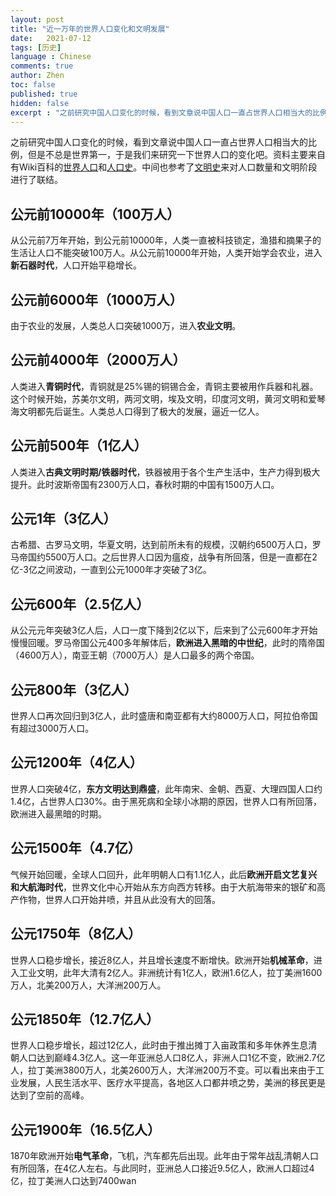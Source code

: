 ```yaml
---
layout: post
title: "近一万年的世界人口变化和文明发展"
date:   2021-07-12
tags: [历史]
language : Chinese
comments: true
author: Zhen
toc: false
published: true
hidden: false
excerpt : "之前研究中国人口变化的时候，看到文章说中国人口一直占世界人口相当大的比例，但是不总是世界第一，于是我们来研究一下世界人口的变化吧。"
---
```

之前研究中国人口变化的时候，看到文章说中国人口一直占世界人口相当大的比例，但是不总是世界第一，于是我们来研究一下世界人口的变化吧。资料主要来自有Wiki百科的[世界人口](https://zh.wikipedia.org/wiki/%E4%B8%96%E7%95%8C%E4%BA%BA%E5%8F%A3)和[人口史](https://zh.m.wikipedia.org/wiki/%E4%BA%BA%E5%8F%A3%E5%8F%B2)。中间也参考了[文明史](https://zh.wikipedia.org/wiki/%E6%96%87%E6%98%8E)来对人口数量和文明阶段进行了联结。

## 公元前10000年（100万人）
从公元前7万年开始，到公元前10000年，人类一直被科技锁定，渔猎和摘果子的生活让人口不能突破100万人。从公元前10000年开始，人类开始学会农业，进入**新石器时代**，人口开始平稳增长。

## 公元前6000年（1000万人）
由于农业的发展，人类总人口突破1000万，进入**农业文明**。

## 公元前4000年（2000万人）
人类进入**青铜时代**，青铜就是25%锡的铜锡合金，青铜主要被用作兵器和礼器。这个时候开始，苏美尔文明，两河文明，埃及文明，印度河文明，黄河文明和爱琴海文明都先后诞生。人类总人口得到了极大的发展，逼近一亿人。

## 公元前500年（1亿人）
人类进入**古典文明时期/铁器时代**，铁器被用于各个生产生活中，生产力得到极大提升。此时波斯帝国有2300万人口，春秋时期的中国有1500万人口。

## 公元1年（3亿人）
古希腊、古罗马文明，华夏文明，达到前所未有的规模，汉朝约6500万人口，罗马帝国约5500万人口。之后世界人口因为瘟疫，战争有所回落，但是一直都在2亿-3亿之间波动，一直到公元1000年才突破了3亿。

## 公元600年（2.5亿人）
从公元元年突破3亿人后，人口一度下降到2亿以下，后来到了公元600年才开始慢慢回暖。罗马帝国公元400多年解体后，**欧洲进入黑暗的中世纪**，此时的隋帝国（4600万人），南亚王朝（7000万人）是人口最多的两个帝国。

## 公元800年（3亿人）
世界人口再次回归到3亿人，此时盛唐和南亚都有大约8000万人口，阿拉伯帝国有超过3000万人口。

## 公元1200年（4亿人）
世界人口突破4亿，**东方文明达到鼎盛**，此年南宋、金朝、西夏、大理四国人口约1.4亿，占世界人口30%。由于黑死病和全球小冰期的原因，世界人口有所回落，欧洲进入最黑暗的时期。

## 公元1500年（4.7亿）
气候开始回暖，全球人口回升，此年明朝人口有1.1亿人，此后**欧洲开启文艺复兴和大航海时代**，世界文化中心开始从东方向西方转移。由于大航海带来的银矿和高产作物，世界人口开始井喷，并且从此没有大的回落。

## 公元1750年（8亿人）
世界人口稳步增长，接近8亿人，并且增长速度不断增快。欧洲开始**机械革命**，进入工业文明，此年大清有2亿人。非洲统计有1亿人，欧洲1.6亿人，拉丁美洲1600万人，北美200万人，大洋洲200万人。

## 公元1850年（12.7亿人）
世界人口稳步增长，超过12亿人，此时由于推出摊丁入亩政策和多年休养生息清朝人口达到巅峰4.3亿人。这一年亚洲总人口8亿人，非洲人口1亿不变，欧洲2.7亿人，拉丁美洲3800万人，北美2600万人，大洋洲200万不变。可以看出来由于工业发展，人民生活水平、医疗水平提高，各地区人口都井喷之势，美洲的移民更是达到了空前的高峰。

## 公元1900年（16.5亿人）
1870年欧洲开始**电气革命**，飞机，汽车都先后出现。此年由于常年战乱清朝人口有所回落，在4亿人左右。与此同时，亚洲总人口接近9.5亿人，欧洲人口超过4亿，拉丁美洲人口达到7400wan
<!--stackedit_data:
eyJoaXN0b3J5IjpbLTc4MDcyMDg2MSwxMjk3NzQzNTY2LDE3Mj
UxNjcwLDE0NDU3MTY4MTldfQ==
-->